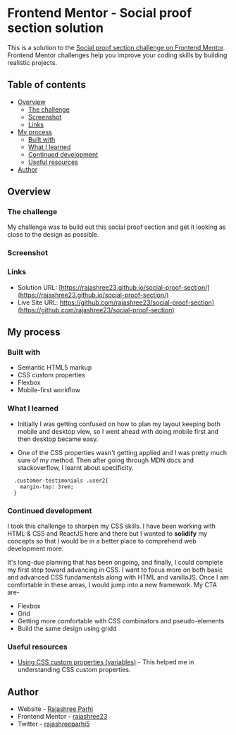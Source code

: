 # Frontend Mentor - Social proof section solution

This is a solution to the [Social proof section challenge on Frontend Mentor](https://www.frontendmentor.io/challenges/social-proof-section-6e0qTv_bA). Frontend Mentor challenges help you improve your coding skills by building realistic projects. 

## Table of contents

- [Overview](#overview)
  - [The challenge](#the-challenge)
  - [Screenshot](#screenshot)
  - [Links](#links)
- [My process](#my-process)
  - [Built with](#built-with)
  - [What I learned](#what-i-learned)
  - [Continued development](#continued-development)
  - [Useful resources](#useful-resources)
- [Author](#author)


## Overview

### The challenge

My challenge was to build out this social proof section and get it looking as close to the design as possible.

### Screenshot


### Links

- Solution URL: [https://rajashree23.github.io/social-proof-section/](https://rajashree23.github.io/social-proof-section/)
- Live Site URL: https://github.com/rajashree23/social-proof-section](https://github.com/rajashree23/social-proof-section)

## My process

### Built with

- Semantic HTML5 markup
- CSS custom properties
- Flexbox
- Mobile-first workflow


### What I learned

- Initially I was getting confused on how to plan my layout keeping both mobile and desktop view, so I went ahead with doing mobile first and then desktop became easy.

- One of the CSS properties wasn't getting applied and I was pretty much sure of my method. Then after going through MDN docs and stackoverflow, I learnt about specificity.

```
  .customer-testimonials .user2{
    margin-top: 3rem;
  }
  ```

### Continued development

I took this challenge to sharpen my CSS skills. I have been working with HTML & CSS and ReactJS here and there but I wanted to **solidify** my concepts so that I would be in a better place to comprehend web development more.

It's long-due planning that has been ongoing, and finally, I could complete my first step toward advancing in CSS.
I want to focus more on both basic and advanced CSS fundamentals along with HTML and vanillaJS. Once I am comfortable in these areas, I would jump into a new framework.
My CTA are-

- Flexbox
- Grid
- Getting more comfortable with CSS combinators and pseudo-elements
- Build the same design using gridd



### Useful resources

- [Using CSS custom properties (variables)](https://developer.mozilla.org/en-US/docs/Web/CSS/Using_CSS_custom_properties) - This helped me in understanding CSS custom properties.


## Author

- Website - [Rajashree Parhi](https://www.rajashreeparhi.com/)
- Frontend Mentor - [rajashree23](https://www.frontendmentor.io/profile/rajashree23)
- Twitter - [rajashreeparhi5](https://twitter.com/rajashreeparhi5)
